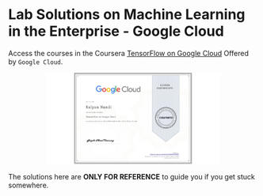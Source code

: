 # Lab Solutions on Machine Learning in the Enterprise - Google Cloud

Access the courses in the Coursera [TensorFlow on Google Cloud](https://in.coursera.org/learn/intro-tensorflow/home/week/1) Offered by `Google Cloud`.

<!-- ![](CERTIFICATE.jpeg){width=50%} -->
<center><img src="CERTIFICATE.jpeg" alt="Certificate" width=70%/></center>

The solutions here are **ONLY FOR REFERENCE** to guide you if you get stuck somewhere. 